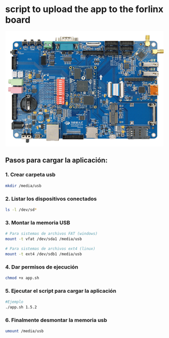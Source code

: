 # script to upload the app to the forlinx board
![Logo de la aplicación](/img/board.png)
## Pasos para cargar la aplicación:

### 1. Crear carpeta usb
```bash
mkdir /media/usb
```
### 2. Listar los dispositivos conectados
```bash
ls -l /dev/sd*
```

### 3. Montar la memoria USB
```bash
# Para sistemas de archivos FAT (windows)
mount -t vfat /dev/sda1 /media/usb
```
```bash
# Para sistemas de archivos ext4 (linux)
mount -t ext4 /dev/sdb1 /media/usb
```
### 4. Dar permisos de ejecución
```bash
chmod +x app.sh
```
### 5. Ejecutar el script para cargar la aplicación
```bash
#Ejemplo
./app.sh 1.5.2
```

### 6. Finalmente desmontar la memoria usb
```bash
umount /media/usb
```

